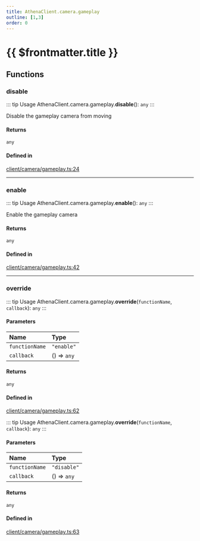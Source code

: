 ```yaml
---
title: AthenaClient.camera.gameplay
outline: [1,3]
order: 0
---
```


# {{ $frontmatter.title }}


## Functions

### disable

::: tip Usage
AthenaClient.camera.gameplay.**disable**(): `any`
:::

Disable the gameplay camera from moving

#### Returns

`any`

#### Defined in

[client/camera/gameplay.ts:24](https://github.com/Stuyk/altv-athena/blob/fc54439/src/core/client/camera/gameplay.ts#L24)

___

### enable

::: tip Usage
AthenaClient.camera.gameplay.**enable**(): `any`
:::

Enable the gameplay camera

#### Returns

`any`

#### Defined in

[client/camera/gameplay.ts:42](https://github.com/Stuyk/altv-athena/blob/fc54439/src/core/client/camera/gameplay.ts#L42)

___

### override

::: tip Usage
AthenaClient.camera.gameplay.**override**(`functionName`, `callback`): `any`
:::

#### Parameters

| Name | Type |
| :------ | :------ |
| `functionName` | ``"enable"`` |
| `callback` | () => `any` |

#### Returns

`any`

#### Defined in

[client/camera/gameplay.ts:62](https://github.com/Stuyk/altv-athena/blob/fc54439/src/core/client/camera/gameplay.ts#L62)

::: tip Usage
AthenaClient.camera.gameplay.**override**(`functionName`, `callback`): `any`
:::

#### Parameters

| Name | Type |
| :------ | :------ |
| `functionName` | ``"disable"`` |
| `callback` | () => `any` |

#### Returns

`any`

#### Defined in

[client/camera/gameplay.ts:63](https://github.com/Stuyk/altv-athena/blob/fc54439/src/core/client/camera/gameplay.ts#L63)
